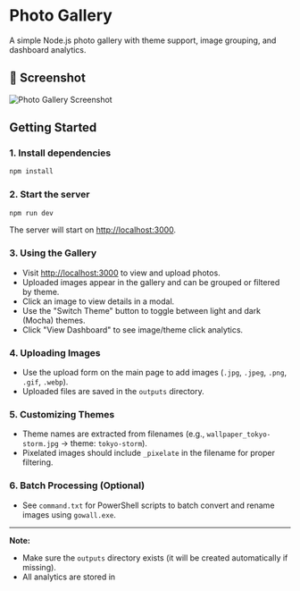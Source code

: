 # Photo Gallery

A simple Node.js photo gallery with theme support, image grouping, and dashboard analytics.

## 📸 Screenshot

![Photo Gallery Screenshot](https://i.ibb.co/q3RsZ9Gw/Screenshot-2025-06-29-011420.png)

## Getting Started

### 1. Install dependencies

```bash
npm install
```

### 2. Start the server

```bash
npm run dev
```

The server will start on [http://localhost:3000](http://localhost:3000).

### 3. Using the Gallery

- Visit [http://localhost:3000](http://localhost:3000) to view and upload photos.
- Uploaded images appear in the gallery and can be grouped or filtered by theme.
- Click an image to view details in a modal.
- Use the "Switch Theme" button to toggle between light and dark (Mocha) themes.
- Click "View Dashboard" to see image/theme click analytics.

### 4. Uploading Images

- Use the upload form on the main page to add images (`.jpg`, `.jpeg`, `.png`, `.gif`, `.webp`).
- Uploaded files are saved in the `outputs` directory.

### 5. Customizing Themes

- Theme names are extracted from filenames (e.g., `wallpaper_tokyo-storm.jpg` → theme: `tokyo-storm`).
- Pixelated images should include `_pixelate` in the filename for proper filtering.

### 6. Batch Processing (Optional)

- See `command.txt` for PowerShell scripts to batch convert and rename images using `gowall.exe`.

---

**Note:**

- Make sure the `outputs` directory exists (it will be created automatically if missing).
- All analytics are stored in
